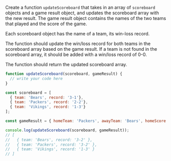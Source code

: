Create a function `updateScoreboard` that takes in an array of `scoreboard` objects and a game result object, and updates the scoreboard array with the new result. The game result object contains the names of the two teams that played and the score of the game.

Each scoreboard object has the name of a team, its win-loss record.

The function should update the win/loss record for both teams in the scoreboard array based on the game result. If a team is not found in the scoreboard array, it should be added with a win/loss record of 0-0.

The function should return the updated scoreboard array.

```js
function updateScoreboard(scoreboard, gameResult) {
  // write your code here
}

const scoreboard = [
  { team: 'Bears', record: '3-1'},
  { team: 'Packers', record: '2-2'},
  { team: 'Vikings', record: '1-3'}
];

const gameResult = { homeTeam: 'Packers', awayTeam: 'Bears', homeScore: 21, awayScore: 14 };

console.log(updateScoreboard(scoreboard, gameResult));
// [
//   { team: 'Bears', record: '3-2' },
//   { team: 'Packers', record: '3-2' },
//   { team: 'Vikings', record: '1-3' }
// ]
```
